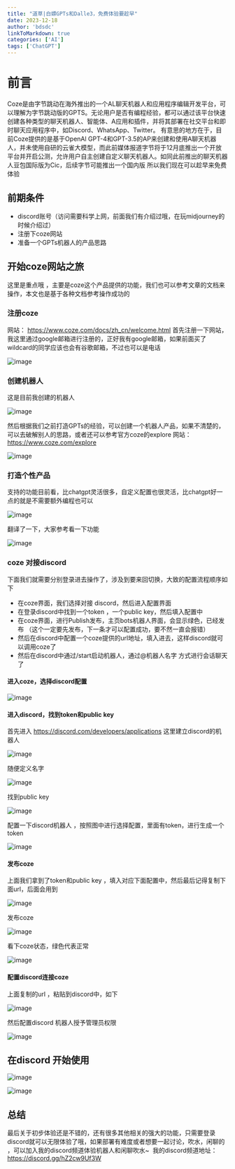 ```yaml
---
title: "道草|白嫖GPTs和Dalle3，免费体验要趁早"
date: 2023-12-18
author: 'bdsdc'
linkToMarkdown: true
categories: ['AI']
tags: ['ChatGPT']
---
```

# 前言
Coze是由字节跳动在海外推出的一个AL聊天机器人和应用程序编辑开发平台，可以理解为字节跳动版的GPTS。无论用户是否有编程经验，都可以通过该平台快速创建各种类型的聊天机器人、智能体、A应用和插件，并将其部署在社交平台和即时聊天应用程序中，如Discord、WhatsApp、Twitter。
有意思的地方在于，目前Coze提供的是基于OpenAl GPT-4和GPT-3.5的AP来创建和使用A聊天机器人，并未使用自研的云雀大模型，而此前媒体报道字节将于12月底推出一个开放平台并开启公测，允许用户自主创建自定义聊天机器人。如同此前推出的聊天机器人豆包国际版为Cic，后续字节可能推出一个国内版
所以我们现在可以趁早来免费体验

## 前期条件
- discord账号（访问需要科学上网，前面我们有介绍过哦，在玩midjourney的时候介绍过）
- 注册下coze网站
- 准备一个GPTs机器人的产品思路

## 开始coze网站之旅
这里是重点哦 ，主要是coze这个产品提供的功能，我们也可以参考文章的文档来操作，本文也是基于各种文档参考操作成功的

### 注册coze
网站： https://www.coze.com/docs/zh_cn/welcome.html
首先注册一下网站，我这里通过google邮箱进行注册的，正好我有google邮箱，如果前面买了wildcard的同学应该也会有谷歌邮箱，不过也可以是电话

![image](https://github.com/bdsdc/bdsdc.github.io/assets/129520887/aa92b54f-efdb-4124-8c2c-1b2c498ae9e9)

### 创建机器人
这是目前我创建的机器人

![image](https://github.com/bdsdc/bdsdc.github.io/assets/129520887/eb3d5d65-9220-4daf-9335-2fefb1fc0442)

然后根据我们之前打造GPTs的经验，可以创建一个机器人产品，如果不清楚的，可以去破解别人的思路，或者还可以参考官方coze的explore
网站：https://www.coze.com/explore

![image](https://github.com/bdsdc/bdsdc.github.io/assets/129520887/b39867a5-15bb-4503-a0b5-66234ab096e7)
### 打造个性产品
支持的功能目前看，比chatgpt灵活很多，自定义配置也很灵活，比chatgpt好一点的就是不需要额外编程也可以

![image](https://github.com/bdsdc/bdsdc.github.io/assets/129520887/c1f4b506-26a3-4319-ae52-0327a90f056c)

翻译了一下，大家参考看一下功能

![image](https://github.com/bdsdc/bdsdc.github.io/assets/129520887/661583f7-88a9-42e3-94d9-8bcdc9ca7b08)

### coze 对接discord 
下面我们就需要分别登录进去操作了，涉及到要来回切换，大致的配置流程顺序如下
- 在coze界面，我们选择对接 discord，然后进入配置界面
- 在登录discord中找到一个token ，一个public key，然后填入配置中
- 在coze界面，进行Publish发布，主页bots机器人界面，会显示绿色，已经发布 （这个一定要先发布，下一条才可以配置成功，要不然一直会报错）
- 然后在discord中配置一个coze提供的url地址，填入进去，这样discord就可以调用coze了
- 然后在discord中通过/start启动机器人，通过@机器人名字 方式进行会话聊天了
#### 进入coze，选择discord配置

![image](https://github.com/bdsdc/bdsdc.github.io/assets/129520887/7548a7c1-c8ad-43f4-a300-ebd8017d8f7a)

#### 进入discord，找到token和public key
首先进入 https://discord.com/developers/applications 这里建立discord的机器人

![image](https://github.com/bdsdc/bdsdc.github.io/assets/129520887/736210db-26e5-4b2a-a73c-a3e18588904a)

随便定义名字

![image](https://github.com/bdsdc/bdsdc.github.io/assets/129520887/a5723dbf-2efc-4f5e-84d6-a936a009c679)

找到public key

![image](https://github.com/bdsdc/bdsdc.github.io/assets/129520887/690073f7-44de-46b0-8483-e369b50b9287)

配置一下discord机器人 ，按照图中进行选择配置，里面有token，进行生成一个token 

![image](https://github.com/bdsdc/bdsdc.github.io/assets/129520887/2a36a2d2-e1af-4262-9f03-7bbd0dea2f47)

#### 发布coze 
上面我们拿到了token和public key ，填入对应下面配置中，然后最后记得复制下面url，后面会用到

![image](https://github.com/bdsdc/bdsdc.github.io/assets/129520887/23ae9477-d450-420d-9e86-c1aab9c25d48)

发布coze

![image](https://github.com/bdsdc/bdsdc.github.io/assets/129520887/dae12926-9f2c-4d35-8fa0-4d616e732df5)

看下coze状态，绿色代表正常

![image](https://github.com/bdsdc/bdsdc.github.io/assets/129520887/1b4d0940-c908-470c-92b5-79dbdf0f8c6f)
#### 配置discord连接coze 
上面复制的url ，粘贴到discord中，如下

![image](https://github.com/bdsdc/bdsdc.github.io/assets/129520887/3fb8f61a-fda3-4943-8ccc-3932c047bf0f)

然后配置discord 机器人授予管理员权限

![image](https://github.com/bdsdc/bdsdc.github.io/assets/129520887/1351f91d-b7e7-4a6b-aee1-39ad947e05fd)

## 在discord 开始使用
![image](https://github.com/bdsdc/bdsdc.github.io/assets/129520887/d88374ed-5253-4797-926a-12a14444e462)

![image](https://github.com/bdsdc/bdsdc.github.io/assets/129520887/875f3f61-8d24-40dd-8035-395e90d7e670)

## 总结
最后关于初步体验还是不错的，还有很多其他相关的强大的功能，只需要登录discord就可以无限体验了哦，如果部署有难度或者想要一起讨论，吹水，闲聊的 ，可以加入我的discord频道体验机器人和闲聊吹水~ ​
我的discord频道地址： https://discord.gg/hZ2cw9Uf3W




